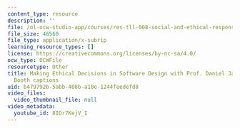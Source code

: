 ```yaml
---
content_type: resource
description: ''
file: /ol-ocw-studio-app/courses/res-tll-008-social-and-ethical-responsibilities-of-computing-serc-fall-2022/8IOr7KejV_I_captions.webvtt
file_size: 46560
file_type: application/x-subrip
learning_resource_types: []
license: https://creativecommons.org/licenses/by-nc-sa/4.0/
ocw_type: OCWFile
resourcetype: Other
title: Making Ethical Decisions in Software Design with Prof. Daniel Jackson & Serena
  Booth captions
uid: b479792b-5abb-408b-a10e-1244feedefd8
video_files:
  video_thumbnail_file: null
video_metadata:
  youtube_id: 8IOr7KejV_I
---
```

